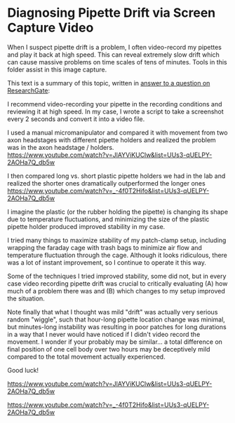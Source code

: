 # Diagnosing Pipette Drift via Screen Capture Video

When I suspect pipette drift is a problem, I often video-record my pipettes and play it back at high speed. This can reveal extremely slow drift which can cause massive problems on time scales of tens of minutes. Tools in this folder assist in this image capture.

This text is a summary of this topic, written in [answer to a question on ResearchGate](https://www.researchgate.net/post/How_do_I_fix_the_drift_of_pipettes_to_do_whole-cell_patch_clamp):

I recommend video-recording your pipette in the recording conditions and reviewing it at high speed. In my case, I wrote a script to take a screenshot every 2 seconds and convert it into a video file.

I used a manual micromanipulator and compared it with movement from two axon headstages with different pipette holders and realized the problem was in the axon headstage / holders. \
https://www.youtube.com/watch?v=JlAYViKUClw&list=UUs3-qUELPY-2AOHa7Q_db5w

I then compared long vs. short plastic pipette holders we had in the lab and realized the shorter ones dramatically outperformed the longer ones\
https://www.youtube.com/watch?v=_-4f0T2Hifo&list=UUs3-qUELPY-2AOHa7Q_db5w

I imagine the plastic (or the rubber holding the pipette) is changing its shape due to temperature fluctuations, and minimizing the size of the plastic pipette holder produced improved stability in my case.

I tried many things to maximize stability of my patch-clamp setup, including wrapping the faraday cage with trash bags to minimize air flow and temperature fluctuation through the cage. Although it looks ridiculous, there was a lot of instant improvement, so I continue to operate it this way. 

Some of the techniques I tried improved stability, some did not, but in every case video recording pipette drift was crucial to critically evaluating (A) how much of a problem there was and (B) which changes to my setup improved the situation.

Note finally that what I thought was mild "drift" was actually very serious random "wiggle", such that hour-long pipette location change was minimal, but minutes-long instability was resulting in poor patches for long durations in a way that I never would have noticed if I didn't video record the movement. I wonder if your probably may be similar... a total difference on final position of one cell body over two hours may be deceptively mild compared to the total movement actually experienced.

Good luck!

https://www.youtube.com/watch?v=JlAYViKUClw&list=UUs3-qUELPY-2AOHa7Q_db5w

https://www.youtube.com/watch?v=_-4f0T2Hifo&list=UUs3-qUELPY-2AOHa7Q_db5w

